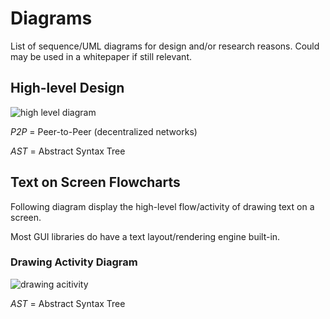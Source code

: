 # Diagrams

List of sequence/UML diagrams for design and/or research reasons. Could may be used in a whitepaper if still relevant.

## High-level Design
![high level diagram](https://user-images.githubusercontent.com/49467492/174215538-c0e7b786-aece-4769-aae7-944ee09f6afc.png)

 

*P2P* = Peer-to-Peer (decentralized networks)

*AST* = Abstract Syntax Tree

## Text on Screen Flowcharts

Following diagram display the high-level flow/activity of drawing text on a screen.

Most GUI libraries do have a text layout/rendering engine built-in.

### Drawing Activity Diagram

![drawing acitivity](https://user-images.githubusercontent.com/49467492/174215553-22ca22b2-451e-4555-b525-41825ebb2fa4.png)

 

*AST* = Abstract Syntax Tree 
